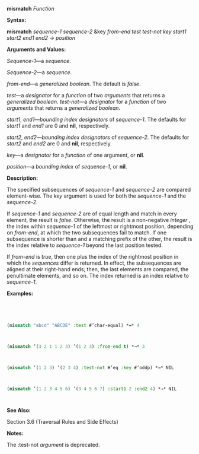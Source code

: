 **mismatch** *Function* 



**Syntax:** 



**mismatch** *sequence-1 sequence-2* &key *from-end test test-not key start1 start2 end1 end2 → position* 



**Arguments and Values:** 



*Sequence-1*—a *sequence*. 



*Sequence-2*—a *sequence*. 



*from-end*—a *generalized boolean*. The default is *false*. 



*test*—a *designator* for a *function* of two *arguments* that returns a *generalized boolean*. *test-not*—a *designator* for a *function* of two *arguments* that returns a *generalized boolean*. 



*start1*, *end1*—*bounding index designators* of *sequence-1*. The defaults for *start1* and *end1* are 0 and **nil**, respectively. 



*start2*, *end2*—*bounding index designators* of *sequence-2*. The defaults for *start2* and *end2* are 0 and **nil**, respectively. 



*key*—a *designator* for a *function* of one argument, or **nil**. 



*position*—a *bounding index* of *sequence-1*, or **nil**. 



**Description:** 



The specified subsequences of *sequence-1* and *sequence-2* are compared element-wise. The *key* argument is used for both the *sequence-1* and the *sequence-2*. 



If *sequence-1* and *sequence-2* are of equal length and match in every element, the result is *false*. Otherwise, the result is a non-negative *integer* , the index within *sequence-1* of the leftmost or rightmost position, depending on *from-end*, at which the two subsequences fail to match. If one subsequence is shorter than and a matching prefix of the other, the result is the index relative to *sequence-1* beyond the last position tested. 







 



 



If *from-end* is *true*, then one plus the index of the rightmost position in which the *sequences* differ is returned. In effect, the subsequences are aligned at their right-hand ends; then, the last elements are compared, the penultimate elements, and so on. The index returned is an index relative to *sequence-1*. 



**Examples:**
```lisp
 



(mismatch "abcd" "ABCDE" :test #’char-equal) *→* 4 



(mismatch ’(3 2 1 1 2 3) ’(1 2 3) :from-end t) *→* 3 



(mismatch ’(1 2 3) ’(2 3 4) :test-not #’eq :key #’oddp) *→* NIL 



(mismatch ’(1 2 3 4 5 6) ’(3 4 5 6 7) :start1 2 :end2 4) *→* NIL 




```
**See Also:** 



Section 3.6 (Traversal Rules and Side Effects) 



**Notes:** 



The :test-not *argument* is deprecated. 



